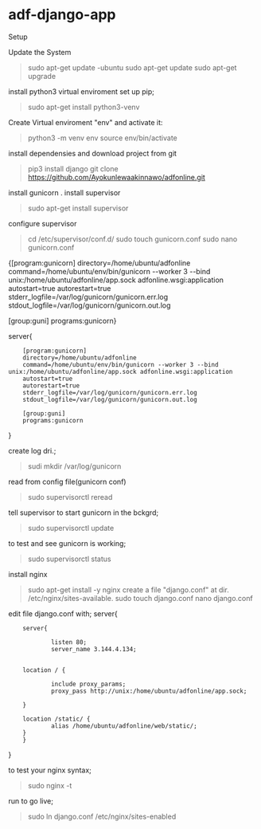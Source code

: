 # adf-django-app
Setup

Update the System

>sudo apt-get update -ubuntu
>sudo apt-get update
>sudo apt-get upgrade

install python3 virtual enviroment set up pip;
>sudo apt-get install python3-venv

Create Virtual enviroment "env" and activate it:
>python3 -m venv env
>source env/bin/activate

install dependensies and download project from git
>pip3 install django
>git clone https://github.com/Ayokunlewaakinnawo/adfonline.git
>



install gunicorn
.
install supervisor
>sudo apt-get install supervisor

configure supervisor
>cd /etc/supervisor/conf.d/
>sudo touch gunicorn.conf
>sudo nano gunicorn.conf
>
{[program:gunicorn]
directory=/home/ubuntu/adfonline
command=/home/ubuntu/env/bin/gunicorn --worker 3 --bind unix:/home/ubuntu/adfonline/app.sock adfonline.wsgi:application
autostart=true
autorestart=true
stderr_logfile=/var/log/gunicorn/gunicorn.err.log
stdout_logfile=/var/log/gunicorn/gunicorn.out.log

[group:guni]
programs:gunicorn}

server{

        [program:gunicorn]
        directory=/home/ubuntu/adfonline
        command=/home/ubuntu/env/bin/gunicorn --worker 3 --bind unix:/home/ubuntu/adfonline/app.sock adfonline.wsgi:application
        autostart=true
        autorestart=true
        stderr_logfile=/var/log/gunicorn/gunicorn.err.log
        stdout_logfile=/var/log/gunicorn/gunicorn.out.log

        [group:guni]
        programs:gunicorn
}



create log dri.;
>sudi mkdir /var/log/gunicorn

read from config file(gunicorn conf)
>sudo supervisorctl reread

tell supervisor to start gunicorn in the bckgrd;
>sudo supervisorctl update

to test and see gunicorn is working;
>sudo supervisorctl status


install nginx
>sudo apt-get install -y nginx
create a file "django.conf" at dir. /etc/nginx/sites-available.
>sudo touch django.conf
>nano django.conf

edit file django.conf with;
server{

        server{

                listen 80;
                server_name 3.144.4.134;


        location / {

                include proxy_params;
                proxy_pass http://unix:/home/ubuntu/adfonline/app.sock;

        }

        location /static/ {
                alias /home/ubuntu/adfonline/web/static/;
        }
        }
}


to test your nginx syntax;
>sudo nginx -t

run to go live;
>sudo ln django.conf /etc/nginx/sites-enabled 
